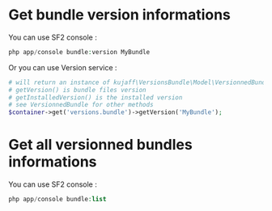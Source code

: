 Get bundle version informations
===============================

You can use SF2 console :

```php
php app/console bundle:version MyBundle
```

Or you can use Version service :

```php
# will return an instance of kujaff\VersionsBundle\Model\VersionnedBundle
# getVersion() is bundle files version
# getInstalledVersion() is the installed version
# see VersionnedBundle for other methods
$container->get('versions.bundle')->getVersion('MyBundle');
```

Get all versionned bundles informations
=======================================

You can use SF2 console :

```php
php app/console bundle:list
```